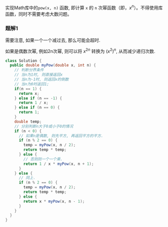 实现Math库中的`pow(x, n)` 函数, 即计算 `x` 的 `n` 次幂函数（即，$x^{n}$）。不得使用库函数，同时不需要考虑大数问题。

### 题解1

需要注意, 如果一个一个减过去, 那么可能会超时.

如果是偶数次幂, 例如2n次幂, 则可以将 $x^{2n}$ 转换为 $(x^{2})^{n}$, 从而减少递归次数.

``` java
class Solution {
  public double myPow(double x, int n) {
    // 判断分界条件
    // 当n为1时, 则直接返回x
    // 当n为-1时, 则返回x的倒数
    // 当n为0时返回1;    
    if(n == 1) {
      return x;
    } else if (n == -1) {
      return 1 / x;
    } else if (n == 0) {
      return 1;
    }
    double temp;
    // 分别判断n大于0或小于0的情况
    if (n < 0) {
      // 如果n是偶数, 则先平方, 再返回平方的平方.
      if (n % 2 == 0) {
        temp = myPow(x, n / 2);
        return temp * temp;
      } else {
        // 否则则一个一个乘.
        return 1 / x * myPow(x, n + 1);
      }
    } else {
      // 同上.
      if (n % 2 == 0) {
        temp = myPow(x, n / 2);
        return temp * temp;
      } else {
        return x * myPow(x, n - 1);        
      }
    }
  }
}
```